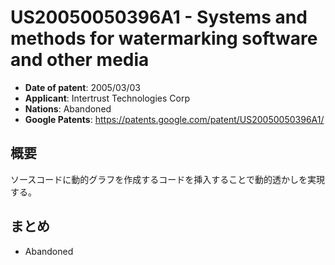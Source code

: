 # US20050050396A1 - Systems and methods for watermarking software and other media

- **Date of patent**: 2005/03/03
- **Applicant**: Intertrust Technologies Corp
- **Nations**: Abandoned
- **Google Patents**: https://patents.google.com/patent/US20050050396A1/

## 概要

ソースコードに動的グラフを作成するコードを挿入することで動的透かしを実現する。

## まとめ

- Abandoned
